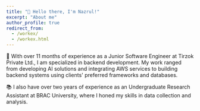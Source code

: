 ```yaml
---
title: "👋 Hello there, I'm Nazrul!"
excerpt: "About me"
author_profile: true
redirect_from:
  - /workex/
  - /workex.html
---
```




💼 With over 11 months of experience as a Junior Software Engineer at Tirzok Private Ltd., I am specialized in backend development. My work ranged from developing AI solutions and integrating AWS services to building backend systems using clients' preferred frameworks and databases.

📚 I also have over two years of experience as an Undergraduate Research Assistant at BRAC University, where I honed my skills in data collection and analysis.


